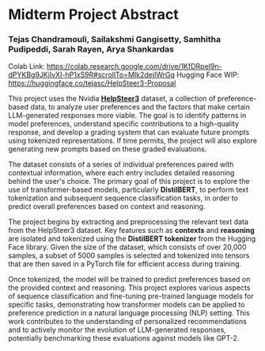 # Midterm Project Abstract

### Tejas Chandramouli, Sailakshmi Gangisetty, Samhitha Pudipeddi, Sarah Rayen, Arya Shankardas

Colab Link: https://colab.research.google.com/drive/1KfDRpeI9n-dPYKBg9JKjIvXI-hP1xS9R#scrollTo=MIk2dejIWrGq
Hugging Face WIP: https://huggingface.co/tejasc/HelpSteer3-Proposal


This project uses the Nvidia [**HelpSteer3**](https://catalog.ngc.nvidia.com/orgs/nvidia/teams/nemo/resources/helpsteer3) dataset, a collection of preference-based data, to analyze user preferences and the factors that make certain LLM-generated responses more viable. The goal is to identify patterns in model preferences, understand specific contributions to a high-quality response, and develop a grading system that can evaluate future prompts using tokenized representations. If time permits, the project will also explore generating new prompts based on these graded evaluations.

The dataset consists of a series of individual preferences paired with contextual information, where each entry includes detailed reasoning behind the user's choice. The primary goal of this project is to explore the use of transformer-based models, particularly **DistilBERT**, to perform text tokenization and subsequent sequence classification tasks, in order to predict overall preferences based on context and reasoning.

The project begins by extracting and preprocessing the relevant text data from the HelpSteer3 dataset. Key features such as **contexts** and **reasoning** are isolated and tokenized using the **DistilBERT tokenizer** from the Hugging Face library. Given the size of the dataset, which consists of over 20,000 samples, a subset of 5000 samples is selected and tokenized into tensors that are then saved in a PyTorch file for efficient access during training.

Once tokenized, the model will be trained to predict preferences based on the provided context and reasoning. This project explores various aspects of sequence classification and fine-tuning pre-trained language models for specific tasks, demonstrating how transformer models can be applied to preference prediction in a natural language processing (NLP) setting. This work contributes to the understanding of personalized recommendations and to actively monitor the evolution of LLM-generated responses, potentially benchmarking these evaluations against models like GPT-2.
